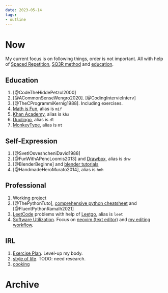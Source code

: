 ```yaml
---
date: 2023-05-14
tags:
- outline
---
```


# Now

My current focus is on following things, order is not important. All with help
    of [Spaced Repetition](./spaced%20repetition.md), [SQ3R method](./SQ3R%20method.md) and [education](./education.md).

## Education

1. [@CodeTheHiddePetzol2000]
2. [@ACommonSenseWengro2020]. [@CodingIntervieInterv]
3. [@TheCProgrammiKernig1988]. Including exercises.
4. [Math is Fun](https://www.mathsisfun.com/), alias is `mif`
5. [Khan Academy](./khan%20academy.md), alias is `kha`
6. [Duolingo](./Duolingo.md), alias is `dl`
7. [MonkeyType](https://monkeytype.com/), alias is `mt`

## Self-Expression

1. [@SvetIOsveshcheniDavid1988]
2. [@FunWithAPencLoomis2013] and [Drawbox](./Drawbox.md), alias is `drw`
3. [@BlenderBeginne] and [blender tutorials](./blender%20tutorials.md)
4. [@HandmadeHeroMurato2014], alias is `hnh`

## Professional

1. Working project
2. [@ThePythonTuto], [comprehensive python cheatsheet](./comprehensive%20python%20cheatsheet.md) and
   [@FluentPythonRamalh2021]
3. [LeetCode](./LeetCode.md) problems with help of [Leetgo](./Leetgo.md), alias is `leet`
4. [Software Utilization](./my%20awesome%20software%20list.md). Focus on
   [neovim (text editor)](./neovim%20%28text%20editor%29.md) and [my editing workflow](./my%20editing%20workflow.md).

## IRL

1. [Exercise Plan](./Exercise%20Plan.md). Level-up my body.
2. [style of life](./style%20of%20life.md). TODO: need research.
3. [cooking](./cooking.md)

# Archive